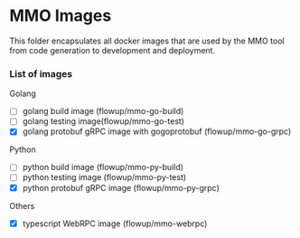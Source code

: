 # MMO Images

This folder encapsulates all docker images that are used by the MMO tool from code generation
to development and deployment.

### List of images

Golang
- [ ] golang build image (flowup/mmo-go-build)
- [ ] golang testing image(flowup/mmo-go-test)
- [X] golang protobuf gRPC image with gogoprotobuf (flowup/mmo-go-grpc)

Python
- [ ] python build image (flowup/mmo-py-build)
- [ ] python testing image (flowup/mmo-py-test)
- [X] python protobuf gRPC image (flowup/mmo-py-grpc)

Others
- [X] typescript WebRPC image (flowup/mmo-webrpc)